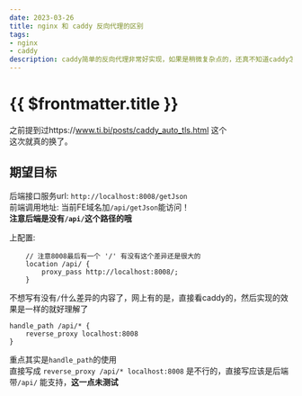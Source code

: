 ```yaml
---
date: 2023-03-26
title: nginx 和 caddy 反向代理的区别
tags:
- nginx
- caddy
description: caddy简单的反向代理非常好实现，如果是稍微复杂点的，还真不知道caddy怎么写，查资料都不好查，官网翻了半天都没有，为了自动证书特性还是google到了，虽然知道底层用的是acme.sh的，还是不想额外单独自己装
---
```

# {{ $frontmatter.title }}

之前提到过https://www.ti.bi/posts/caddy_auto_tls.html 这个  
这次就真的换了。

## 期望目标
后端接口服务url: `http://localhost:8008/getJson`  
前端调用地址: 当前FE域名加`/api/getJson`能访问！  
**注意后端是没有`/api/`这个路径的哦**


上配置:
```nginx
    // 注意8008最后有一个 '/' 有没有这个差异还是很大的
    location /api/ {
        proxy_pass http://localhost:8008/;
    }
```
不想写有没有`/`什么差异的内容了，网上有的是，直接看caddy的，然后实现的效果是一样的就好理解了

```nginx
handle_path /api/* {
    reverse_proxy localhost:8008
}
```
重点其实是`handle_path`的使用  
直接写成 `reverse_proxy /api/* localhost:8008` 是不行的，直接写应该是后端带`/api/` 能支持，**这一点未测试**
